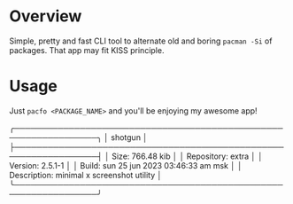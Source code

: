 # Overview

Simple, pretty and fast CLI tool to alternate old and boring `pacman -Si` of packages.
That app may fit KISS principle.

# Usage

Just `pacfo <PACKAGE_NAME>` and you'll be enjoying my awesome app!

╭─────────────────────────────────────────────────────────────────╮
│                             shotgun                             │
├─────────────────────────────────────────────────────────────────┤
│ Size: 766.48 kib                                                │
│ Repository: extra                                               │
│ Version: 2.5.1-1                                                │
│ Build: sun 25 jun 2023 03:46:33 am msk                          │
│ Description: minimal x screenshot utility                       │
╰─────────────────────────────────────────────────────────────────╯
